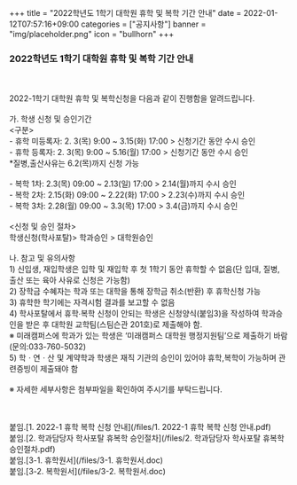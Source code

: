 +++
title = "2022학년도 1학기 대학원 휴학 및 복학 기간 안내"
date = 2022-01-12T07:57:16+09:00
categories = ["공지사항"]
banner = "img/placeholder.png"
icon = "bullhorn"
+++
<!--more-->
### 2022학년도 1학기 대학원 휴학 및 복학 기간 안내
<br>
<br>
2022-1학기 대학원 휴학 및 복학신청을 다음과 같이 진행함을 알려드립니다.
<br><br>
가. 학생 신청 및 승인기간  
<br>
<구분>
<br>
- 휴학 미등록자: 2. 3(목) 9:00 ~ 3.15(화) 17:00 > 신청기간 동안 수시 승인<br>
- 휴학 등록자: 2. 3(목) 9:00 ~ 5.16(월) 17:00 > 신청기간 동안 수시 승인<br>
*질병,출산사유는 6.2(목)까지 신청 가능
<br><br>
- 복학 1차: 2.3(목) 09:00 ~ 2.13(일) 17:00 > 2.14(월)까지 수시 승인<br>
- 복학 2차: 2.15(화) 09:00 ~ 2.22(화) 17:00 > 2.23(수)까지 수시 승인<br>
- 복학 3차: 2.28(월) 09:00 ~ 3.3(목) 17:00 > 3.4(금)까지
수시 승인
<br><br>
<신청 및 승인 절차><br>
학생신청(학사포탈)> 학과승인 > 대학원승인
<br><br>
나. 참고 및 유의사항<br>
1) 신입생, 재입학생은 입학 및 재입학 후 첫 1학기 동안 휴학할 수 없음(단 입대, 질병, 출산 또는 육아 사유로 신청은 가능함)<br>
2) 장학금 수혜자는 학과 또는 대학을 통해 장학금 취소(반환) 후 휴학신청 가능<br>
3) 휴학한 학기에는 자격시험 결과를 보고할 수 없음<br>
4) 학사포탈에서 휴학∙복학 신청이 안되는 학생은 신청양식(붙임3)을 작성하여 학과승인을 받은 후 대학원 교학팀(스팀슨관 201호)로 제출해야 함. <br>
※ 미래캠퍼스에 학과가 있는 학생은 ‘미래캠퍼스 대학원 행정지원팀’으로  제출하기 바람(문의:033-760-5032)<br>
5) 학ㆍ연ㆍ산 및 계약학과 학생은 재직 기관의 승인이 있어야 휴학,복학이 가능하며 관련증빙이 제출돼야 함
<br>
<br>
※ 자세한 세부사항은 첨부파일을 확인하여 주시기를 부탁드립니다.

<br><br>
붙임.[1. 2022-1 휴학 복학 신청 안내](/files/1. 2022-1 휴학 복학 신청 안내.pdf)<br>
붙임.[2. 학과담당자 학사포탈 휴복학 승인절차](/files/2. 학과담당자 학사포탈 휴복학 승인절차.pdf)<br>
붙임.[3-1. 휴학원서](/files/3-1. 휴학원서.doc)<br>
붙임.[3-2. 복학원서](/files/3-2. 복학원서.doc)<br>
